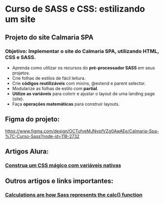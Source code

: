 # Curso de SASS e CSS: estilizando um site
## Projeto do site Calmaria SPA
### Objetivo: Implementar o site do Calmaria SPA, utilizando HTML, CSS e SASS.

* Aprenda como utilizar os recursos do __pré-processador SASS__ em seus projetos.
* Crie folhas de estilos de fácil leitura.
* Crie __códigos reutilizáveis__ com mixins, @extend e parent selector.
* Modularize as folhas de estilo com __partial__.
* __Utilize as variáveis__ para colorir e ajustar o layout de uma landing page (site).
* Faça __operações matemáticas__ para construir layouts.

## Figma do projeto:
https://www.figma.com/design/OCTufveMJNvpfVZg0AwAEe/Calmaria-Spa-%7C-Curso-Sass?node-id=118-2732

## Artigos Alura:
### [Construa um CSS mágico com variáveis nativas](https://www.alura.com.br/artigos/construa-css-magico-variaveis-nativas)

## Outros artigos e links importantes:
### [Calculations are how Sass represents the calc() function](https://sass-lang.com/documentation/values/calculations/)